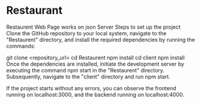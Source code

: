# Restaurant
Restaurent Web Page works on json Server
Steps to set up the project
Clone the GitHub repository to your local system, navigate to the "Restaurent" directory, and install the required dependencies by running the commands:

git clone <repository_url>
cd Restaurent
npm install
cd client
npm install
Once the dependencies are installed, initiate the development server by executing the command npm start in the "Restaurent" directory. Subsequently, navigate to the "client" directory and run npm start.

If the project starts without any errors, you can observe the frontend running on localhost:3000, and the backend running on localhost:4000.
